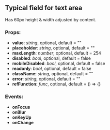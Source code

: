 ## **Typical field for text area**

Has 60px height & width adjusted by content.

### Props:

* **value**: _string_, optional, default = ""
* **placeholder**: _string_, optional, default = ""
* **maxLength**: _number_, optional, default = 254
* **disabled**: _bool_, optional, default = false
* **mobileDisabled**: _bool_, optional, default = false
* **readonly**: _bool_, optional, default = false
* **className**: _string_, optional, default = ""
* **error**: _string_, optional, default = ""
* **refFunction**: _func_, optional, default = () => {}

### Events:

* **onFocus**
* **onBlur**
* **onKeyUp**
* **onChange**
